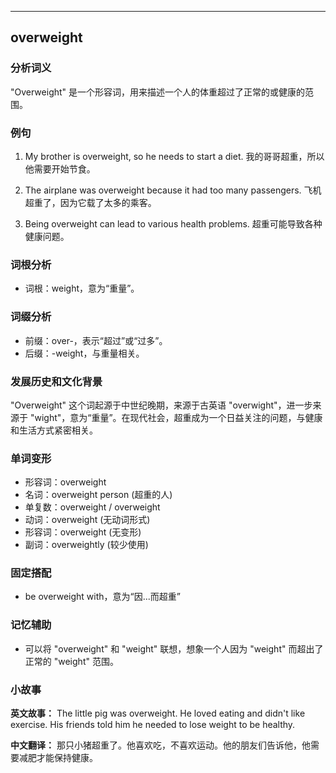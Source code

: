 
---------------
## overweight
### 分析词义
"Overweight" 是一个形容词，用来描述一个人的体重超过了正常的或健康的范围。

### 例句
1. My brother is overweight, so he needs to start a diet.
   我的哥哥超重，所以他需要开始节食。

2. The airplane was overweight because it had too many passengers.
   飞机超重了，因为它载了太多的乘客。

3. Being overweight can lead to various health problems.
   超重可能导致各种健康问题。

### 词根分析
- 词根：weight，意为“重量”。

### 词缀分析
- 前缀：over-，表示“超过”或“过多”。
- 后缀：-weight，与重量相关。

### 发展历史和文化背景
"Overweight" 这个词起源于中世纪晚期，来源于古英语 "overwight"，进一步来源于 "wight"，意为“重量”。在现代社会，超重成为一个日益关注的问题，与健康和生活方式紧密相关。

### 单词变形
- 形容词：overweight
- 名词：overweight person (超重的人)
- 单复数：overweight / overweight
- 动词：overweight (无动词形式)
- 形容词：overweight (无变形)
- 副词：overweightly (较少使用)

### 固定搭配
- be overweight with，意为“因...而超重”

### 记忆辅助
- 可以将 "overweight" 和 "weight" 联想，想象一个人因为 "weight" 而超出了正常的 "weight" 范围。

### 小故事
**英文故事：**
The little pig was overweight. He loved eating and didn't like exercise. His friends told him he needed to lose weight to be healthy.

**中文翻译：**
那只小猪超重了。他喜欢吃，不喜欢运动。他的朋友们告诉他，他需要减肥才能保持健康。

